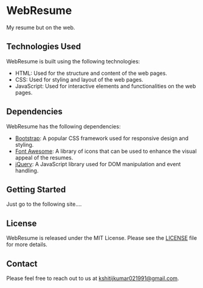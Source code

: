 # WebResume
My resume but on the web.

## Technologies Used

WebResume is built using the following technologies:

- HTML: Used for the structure and content of the web pages.
- CSS: Used for styling and layout of the web pages.
- JavaScript: Used for interactive elements and functionalities on the web pages.

## Dependencies

WebResume has the following dependencies:

- [Bootstrap](https://getbootstrap.com/): A popular CSS framework used for responsive design and styling.
- [Font Awesome](https://fontawesome.com/): A library of icons that can be used to enhance the visual appeal of the resumes.
- [jQuery](https://jquery.com/): A JavaScript library used for DOM manipulation and event handling.

## Getting Started

Just go to the following site....

## License

WebResume is released under the MIT License. Please see the [LICENSE](https://github.com/ksh1tij/WebResume/blob/main/LICENSE) file for more details.

## Contact

Please feel free to reach out to us at [kshitijkumar021991@gmail.com](mailto:kshitijkumar021991@gmail.com).
